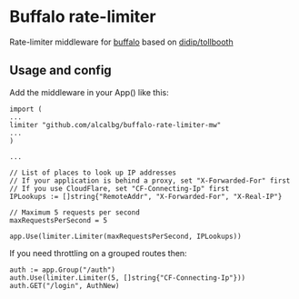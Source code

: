 # Buffalo rate-limiter
Rate-limiter middleware for [buffalo](https://gobuffalo.io) based on [didip/tollbooth](https://github.com/didip/tollbooth)

## Usage and config
Add the middleware in your App() like this:

```
import (
...
limiter "github.com/alcalbg/buffalo-rate-limiter-mw"
...
)

...

// List of places to look up IP addresses
// If your application is behind a proxy, set "X-Forwarded-For" first
// If you use CloudFlare, set "CF-Connecting-Ip" first  
IPLookups := []string{"RemoteAddr", "X-Forwarded-For", "X-Real-IP"}

// Maximum 5 requests per second
maxRequestsPerSecond = 5

app.Use(limiter.Limiter(maxRequestsPerSecond, IPLookups))
```

If you need throttling on a grouped routes then:
```
auth := app.Group("/auth")
auth.Use(limiter.Limiter(5, []string{"CF-Connecting-Ip"}))
auth.GET("/login", AuthNew)
```

